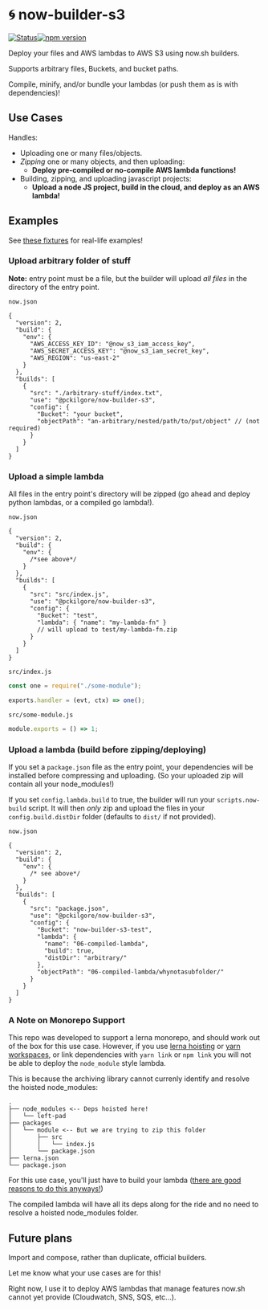 # :cyclone: now-builder-s3

[![Status](https://travis-ci.com/pckilgore/now-builder-s3.svg?branch=master)](https://travis-ci.com/pckilgore/now-builder-s3)[![npm version](http://img.shields.io/npm/v/@pckilgore/now-builder-s3.svg?style=flat)](https://npmjs.org/package/@pckilgore/now-builder-s3 "View this project on npm")

Deploy your files and AWS lambdas to AWS S3 using now.sh builders.

Supports arbitrary files, Buckets, and bucket paths.

Compile, minify, and/or bundle your lambdas (or push them as is with dependencies)!

## Use Cases

Handles:

- Uploading one or many files/objects.
- _Zipping_ one or many objects, and then uploading:
  - **Deploy pre-compiled or no-compile AWS lambda functions!**
- Building, zipping, and uploading javascript projects:
  - **Upload a node JS project, build in the cloud, and deploy as an AWS lambda!**

## Examples

See [these fixtures](test/fixtures/) for real-life examples!

### Upload arbitrary folder of stuff

**Note:** entry point must be a file, but the builder will upload _all files_ in the directory of the entry point.

`now.json`

```jsonc
{
  "version": 2,
  "build": {
    "env": {
      "AWS_ACCESS_KEY_ID": "@now_s3_iam_access_key",
      "AWS_SECRET_ACCESS_KEY": "@now_s3_iam_secret_key",
      "AWS_REGION": "us-east-2"
    }
  },
  "builds": [
    {
      "src": "./arbitrary-stuff/index.txt",
      "use": "@pckilgore/now-builder-s3",
      "config": {
        "Bucket": "your bucket",
        "objectPath": "an-arbitrary/nested/path/to/put/object" // (not required)
      }
    }
  ]
}
```

### Upload a simple lambda

All files in the entry point's directory will be zipped (go ahead and deploy python lambdas, or a compiled go lambda!).

`now.json`

```jsonc
{
  "version": 2,
  "build": {
    "env": {
      /*see above*/
    }
  },
  "builds": [
    {
      "src": "src/index.js",
      "use": "@pckilgore/now-builder-s3",
      "config": {
        "Bucket": "test",
        "lambda": { "name": "my-lambda-fn" }
        // will upload to test/my-lambda-fn.zip
      }
    }
  ]
}
```

`src/index.js`

```js
const one = require("./some-module");

exports.handler = (evt, ctx) => one();
```

`src/some-module.js`

```js
module.exports = () => 1;
```

### Upload a lambda (build before zipping/deploying)

If you set a `package.json` file as the entry point, your dependencies will be installed before compressing and uploading. (So your uploaded zip will contain all your node_modules!)

If you set `config.lambda.build` to true, the builder will run your `scripts.now-build` script. It will then _only_ zip and upload the files in your `config.build.distDir` folder (defaults to `dist/` if not provided).

`now.json`

```jsonc
{
  "version": 2,
  "build": {
    "env": {
      /* see above*/
    }
  },
  "builds": [
    {
      "src": "package.json",
      "use": "@pckilgore/now-builder-s3",
      "config": {
        "Bucket": "now-builder-s3-test",
        "lambda": {
          "name": "06-compiled-lambda",
          "build": true,
          "distDir": "arbitrary/"
        },
        "objectPath": "06-compiled-lambda/whynotasubfolder/"
      }
    }
  ]
}
```

### A Note on Monorepo Support

This repo was developed to support a lerna monorepo, and should work out of the box for this use case. However, if you use [lerna hoisting](https://github.com/lerna/lerna/blob/master/doc/hoist.md) or [yarn workspaces](https://yarnpkg.com/lang/en/docs/workspaces/), or link dependencies with `yarn link` or `npm link` you will not be able to deploy the `node_module` style lambda.

This is because the archiving library cannot currenly identify and resolve the hoisted node_modules:

```
.
├── node_modules <-- Deps hoisted here!
│   └── left-pad
├── packages
│   └── module <-- But we are trying to zip this folder
│       ├── src
│       │   └── index.js
│       └── package.json
├── lerna.json
└── package.json
```

For this use case, you'll just have to build your lambda ([there are good reasons to do this anyways!](https://medium.com/capital-one-tech/applying-minification-and-uglification-to-aws-lambda-functions-dbc7ad75241))

The compiled lambda will have all its deps along for the ride and no need to resolve a hoisted node_modules folder.

## Future plans

Import and compose, rather than duplicate, official builders.

Let me know what your use cases are for this!

Right now, I use it to deploy AWS lambdas that manage features now.sh cannot yet
provide (Cloudwatch, SNS, SQS, etc...).
